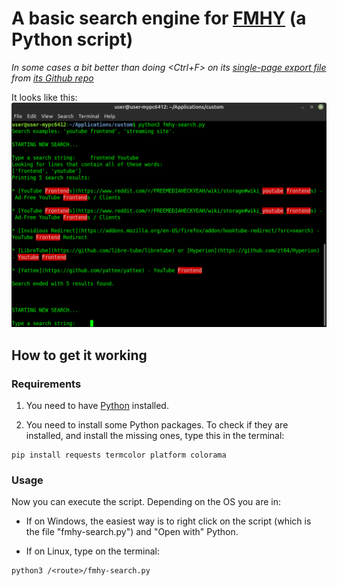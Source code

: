 # A basic search engine for [FMHY](https://www.reddit.com/r/FREEMEDIAHECKYEAH/) (a Python script)
*In some cases a bit better than doing <Ctrl+F> on its [single-page export file](https://raw.githubusercontent.com/nbats/FMHYedit/main/single-page) from [its Github repo](https://github.com/nbats/FMHYedit)*

It looks like this:
![](example-screenshot.png)

## How to get it working
### Requirements
1) You need to have [Python](https://www.python.org/) installed.

2) You need to install some Python packages. To check if they are installed, and install the missing ones, type this in the terminal:
```
pip install requests termcolor platform colorama
```
### Usage
Now you can execute the script. Depending on the OS you are in:
- If on Windows, the easiest way is to right click on the script (which is the file "fmhy-search.py") and "Open with" Python.

- If on Linux, type on the terminal:
```
python3 /<route>/fmhy-search.py
```
